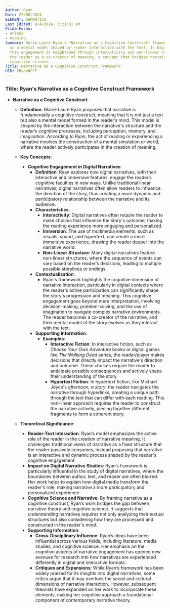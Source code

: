 ```yaml
---
Author: Ryan
Date: 27/08/2024
ELEMENT: SEMANTICS
Last Edited: 9/4/2024, 3:21:01 AM
Prima-Forma:
- animus
- meaning
Summary: Marie-Laure Ryan's *Narrative as a Cognitive Construct* framework views narrative
  as a mental model shaped by reader interaction with the text. In digital narratives,
  this engagement is heightened through interactivity and non-linear structures, positioning
  the reader as a co-creator of meaning, a concept that bridges narrative theory and
  cognitive science.
Title: Narrative as a Cognitive Construct Framework
UID: 2RyanNCCF
---
```

### Title: **Ryan's Narrative as a Cognitive Construct Framework**

- **Narrative as a Cognitive Construct**:
  - **Definition**: Marie-Laure Ryan proposes that narrative is fundamentally a cognitive construct, meaning that it is not just a text but also a mental model formed in the reader’s mind. This model is shaped by the interaction between the narrative's structure and the reader’s cognitive processes, including perception, memory, and imagination. According to Ryan, the act of reading or experiencing a narrative involves the construction of a mental simulation or world, where the reader actively participates in the creation of meaning.
  
  - **Key Concepts**:
    - **Cognitive Engagement in Digital Narratives**:
      - **Definition**: Ryan explores how digital narratives, with their interactive and immersive features, engage the reader’s cognitive faculties in new ways. Unlike traditional linear narratives, digital narratives often allow readers to influence the direction of the story, thus creating a more dynamic and participatory relationship between the narrative and its audience.
      - **Characteristics**:
        - **Interactivity**: Digital narratives often require the reader to make choices that influence the story's outcome, making the reading experience more engaging and personalized.
        - **Immersion**: The use of multimedia elements, such as visuals, sound, and hypertext, can create a more immersive experience, drawing the reader deeper into the narrative world.
        - **Non-Linear Structure**: Many digital narratives feature non-linear structures, where the sequence of events can vary based on the reader's decisions, leading to multiple possible storylines or endings.
      - **Contextualization**:
        - Ryan's framework highlights the cognitive dimension of narrative interaction, particularly in digital contexts where the reader's active participation can significantly shape the story's progression and meaning. This cognitive engagement goes beyond mere interpretation, involving decision-making, problem-solving, and the use of imagination to navigate complex narrative environments. The reader becomes a co-creator of the narrative, and their mental model of the story evolves as they interact with the text.
      - **Supporting Information**:
        - **Examples**:
          - **Interactive Fiction**: In interactive fiction, such as *Choose Your Own Adventure* books or digital games like *The Walking Dead* series, the reader/player makes decisions that directly impact the narrative's direction and outcome. These choices require the reader to anticipate possible consequences and actively shape their understanding of the story.
          - **Hypertext Fiction**: In hypertext fiction, like Michael Joyce's *afternoon, a story*, the reader navigates the narrative through hyperlinks, creating a unique path through the text that can differ with each reading. This non-linear approach requires the reader to construct the narrative actively, piecing together different fragments to form a coherent story.
    
  - **Theoretical Significance**:
    - **Reader-Text Interaction**: Ryan’s model emphasizes the active role of the reader in the creation of narrative meaning. It challenges traditional views of narrative as a fixed structure that the reader passively consumes, instead proposing that narrative is an interactive and dynamic process shaped by the reader's cognitive engagement.
    - **Impact on Digital Narrative Studies**: Ryan’s framework is particularly influential in the study of digital narratives, where the boundaries between author, text, and reader are often blurred. Her work helps to explain how digital media transform the reader's role, making narrative a more participatory and personalized experience.
    - **Cognitive Science and Narrative**: By framing narrative as a cognitive construct, Ryan’s work bridges the gap between narrative theory and cognitive science. It suggests that understanding narratives requires not only analyzing their textual structures but also considering how they are processed and constructed in the reader's mind.
    - **Supporting Information**:
      - **Cross-Disciplinary Influence**: Ryan’s ideas have been influential across various fields, including literature, media studies, and cognitive science. Her emphasis on the cognitive aspects of narrative engagement has opened new avenues for research into how narratives are experienced differently in digital and interactive formats.
      - **Critiques and Expansions**: While Ryan’s framework has been widely praised for its insights into digital narratives, some critics argue that it may overlook the social and cultural dimensions of narrative interaction. However, subsequent theorists have expanded on her work to incorporate these elements, making her cognitive approach a foundational component of contemporary narrative theory.
